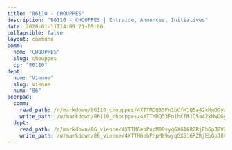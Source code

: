 ```yaml
---
title: "86110 - CHOUPPES"
description: "86110 - CHOUPPES | Entraide, Annonces, Initiatives"
date: 2020-01-11T14:09:21+09:00
collapsible: false
layout: commune
comm:
  nom: "CHOUPPES"
  slug: chouppes
  cp: "86110"
dept:
  nom: "Vienne"
  slug: vienne
  num: "86"
peerpad:
  comm:
    read_path: /r/markdown/86110_chouppes/4XTTMDQ53Fn1bCfM1Q5a42kMwDGyWsUwZmDR5PJr87Y6p7mST
    write_path: /w/markdown/86110_chouppes/4XTTMDQ53Fn1bCfM1Q5a42kMwDGyWsUwZmDR5PJr87Y6p7mST-K3TgUrMFzWAzWnNn2jh1zbCR8wJN6aVrozsgM27Zgve27uRL34S2j95Fvvewpo3FHn2peV7jPs1tK3ruQbNaWcE4GXNg3HF9z5GWv9TVvd5u5f89XuD4gmayvp7uGFSYBhZZv4gj
  dept:
    read_path: /r/markdown/86_vienne/4XTTM6ebPnpM89vyqGX616RZRjEbGpJ8VDNVdSCrMHCb86ALN
    write_path: /w/markdown/86_vienne/4XTTM6ebPnpM89vyqGX616RZRjEbGpJ8VDNVdSCrMHCb86ALN-K3TgUEmU2PzobkNvYrNtR4DXtgm1qYeknzdEZmszmUFpRSMDjV62q8xZv1nUQEJqGnnT9H399N9TnzZMyT3rgAM3pHPbqGxVD33vWNzCSkbf2kxHwBfenpixiJuwbWaCBERwmNeA
---
```


